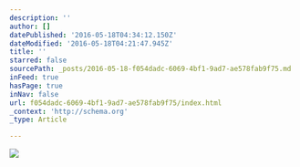 ```yaml
---
description: ''
author: []
datePublished: '2016-05-18T04:34:12.150Z'
dateModified: '2016-05-18T04:21:47.945Z'
title: ''
starred: false
sourcePath: _posts/2016-05-18-f054dadc-6069-4bf1-9ad7-ae578fab9f75.md
inFeed: true
hasPage: true
inNav: false
url: f054dadc-6069-4bf1-9ad7-ae578fab9f75/index.html
_context: 'http://schema.org'
_type: Article

---
```

![](https://the-grid-user-content.s3-us-west-2.amazonaws.com/7e7e5cbc-1316-4106-b012-e69174617ff7.jpg)